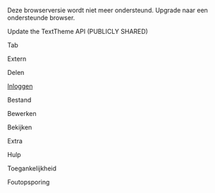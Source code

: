 
Deze browserversie wordt niet meer ondersteund. Upgrade naar een ondersteunde browser.

Update the TextTheme API (PUBLICLY SHARED)

Tab

Extern

Delen

[Inloggen](https://accounts.google.com/ServiceLogin?service=wise&passive=1209600&osid=1&continue=https://docs.google.com/document/d/1B1s4mm6OYM7mKQ3vZfSTI2HR_KljB78gN6oBHg_zYUs/edit&followup=https://docs.google.com/document/d/1B1s4mm6OYM7mKQ3vZfSTI2HR_KljB78gN6oBHg_zYUs/edit&ltmpl=docs&ec=GAZAGQ)

Bestand

Bewerken

Bekijken

Extra

Hulp

Toegankelijkheid

Foutopsporing